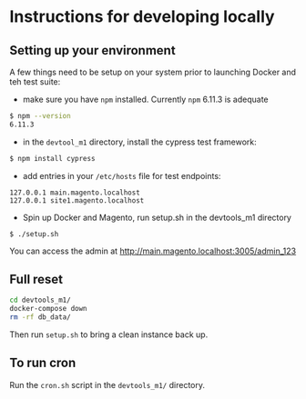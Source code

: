# Instructions for developing locally

## Setting up your environment

A few things need to be setup on your system prior to launching Docker and teh test suite:
 - make sure you have `npm` installed. Currently `npm` 6.11.3 is adequate
```bash
$ npm --version
6.11.3
```
 - in the `devtool_m1` directory, install the cypress test framework:
```bash
$ npm install cypress
```
 - add entries in your `/etc/hosts` file for test endpoints:
```
127.0.0.1 main.magento.localhost
127.0.0.1 site1.magento.localhost
```
 - Spin up Docker and Magento, run setup.sh in the devtools_m1 directory
 ```aidl
$ ./setup.sh
```

You can access the admin at http://main.magento.localhost:3005/admin_123

## Full reset

```bash
cd devtools_m1/
docker-compose down
rm -rf db_data/
```

Then run `setup.sh` to bring a clean instance back up.

## To run cron

Run the `cron.sh` script in the `devtools_m1/` directory.
